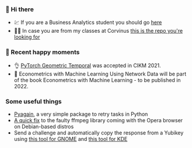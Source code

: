### 	:wave: Hi there
- :chart: If you are a Business Analytics student you should go [here](https://github.com/kiss-oliver/ba-pre-session-2021)
- :student: In case you are from my classes at Corvinus [this is the repo you're looking for](https://github.com/BCE-Makromodell-2021/szeminarium)

### :green_heart: Recent happy moments 
- :ok_hand: [PyTorch Geometric Temporal](https://arxiv.org/abs/2104.07788) was accepted in CIKM 2021.
- :hatching_chick: Econometrics with Machine Learning Using Network Data will be part of the book Econometrics with Machine Learning - to be published in 2022.

### Some useful things

- [Pyagain](https://github.com/kiss-oliver/pyagain), a very simple package to retry tasks in Python
- [A quick fix](https://github.com/kiss-oliver/opera_h264) to the faulty ffmpeg library coming with the Opera browser on Debian-based distros
- Send a challenge and automatically copy the response from a Yubikey using [this tool for GNOME](https://github.com/kiss-oliver/ykchalresp-gnome) and [this tool for KDE](https://github.com/kiss-oliver/ykchalresp-kde)
